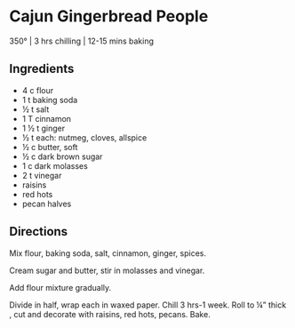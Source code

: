# Cajun Gingerbread People
350° | 3 hrs chilling | 12-15 mins baking

## Ingredients
* 4 c flour
* 1 t baking soda
* ½ t salt
* 1 T cinnamon
* 1 ½ t ginger
* ½ t each: nutmeg, cloves, allspice
* ½ c butter, soft
* ½ c dark brown sugar
* 1 c dark molasses
* 2 t vinegar
* raisins
* red hots
* pecan halves

## Directions
Mix flour, baking soda, salt, cinnamon, ginger, spices.

Cream sugar and butter, stir in molasses and vinegar.

Add flour mixture gradually.

Divide in half, wrap each in waxed paper. Chill 3 hrs-1 week. Roll to ¼” thick , cut and decorate with raisins, red hots, pecans. Bake.
